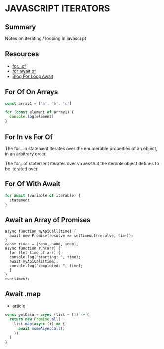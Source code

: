 # JAVASCRIPT ITERATORS

## Summary

Notes on iterating / looping in javascript

## Resources

- [for...of](https://developer.mozilla.org/en-US/docs/Web/JavaScript/Reference/Statements/for...of)
- [for await of](https://developer.mozilla.org/en-US/docs/Web/JavaScript/Reference/Statements/for-await...of)
- [Blog For Loop Await](https://lavrton.com/javascript-loops-how-to-handle-async-await-6252dd3c795/)

## For Of On Arrays

```javascript
const array1 = ['a', 'b', 'c']

for (const element of array1) {
  console.log(element)
}
```

## For In vs For Of

The for...in statement iterates over the enumerable properties of an object, in an arbitrary order.

The for...of statement iterates over values that the iterable object defines to be iterated over.

## For Of With Await

```javascript
for await (variable of iterable) {
  statement
}
```

## Await an Array of Promises

```
async function myApiCall(time) {
  await new Promise(resolve => setTimeout(resolve, time));
}
const times = [5000, 3000, 1000];
async function run(arr) {
  for (let time of arr) {
  console.log("starting: ", time);
  await myApiCall(time);
  console.log("completed: ", time);
  }
}
run(times);
```

## Await .map

- [article](https://flaviocopes.com/javascript-async-await-array-map/)

```javascript
const getData = async (list = []) => {
  return new Promise.all(
    list.map(async (i) => {
      await someAsyncCall()
    })
  )
}
```

